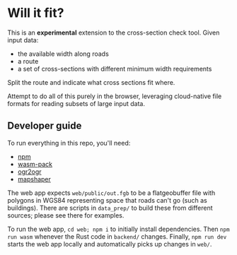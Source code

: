 # Will it fit?

This is an **experimental** extension to the cross-section check tool. Given input data:

- the available width along roads
- a route
- a set of cross-sections with different minimum width requirements

Split the route and indicate what cross sections fit where.

Attempt to do all of this purely in the browser, leveraging cloud-native file formats for reading subsets of large input data.

## Developer guide

To run everything in this repo, you'll need:

- [npm](https://docs.npmjs.com/downloading-and-installing-node-js-and-npm)
- [wasm-pack](https://rustwasm.github.io/wasm-pack/installer/)
- [ogr2ogr](https://gdal.org/programs/ogr2ogr.html)
- [mapshaper](https://github.com/mbloch/mapshaper/?tab=readme-ov-file#installation)

The web app expects `web/public/out.fgb` to be a flatgeobuffer file with polygons in WGS84 representing space that roads can't go (such as buildings). There are scripts in `data_prep/` to build these from different sources; please see there for examples.

To run the web app, `cd web; npm i` to initially install dependencies. Then `npm run wasm` whenever the Rust code in `backend/` changes. Finally, `npm run dev` starts the web app locally and automatically picks up changes in `web/`.
